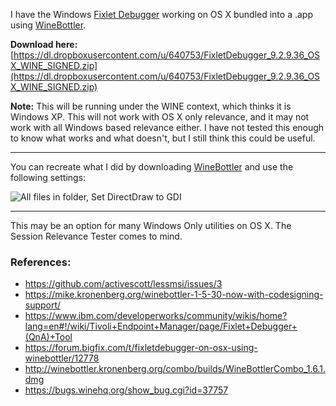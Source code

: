 I have the Windows [Fixlet Debugger](http://software.bigfix.com/download/bes/92/util/QNA9.2.0.363.zip) working on OS X bundled into a .app using [WineBottler](http://winebottler.kronenberg.org/).

**Download here:** [https://dl.dropboxusercontent.com/u/640753/FixletDebugger_9.2.9.36_OSX_WINE_SIGNED.zip](https://dl.dropboxusercontent.com/u/640753/FixletDebugger_9.2.9.36_OSX_WINE_SIGNED.zip)

**Note:** This will be running under the WINE context, which thinks it is Windows XP. This will not work with OS X only relevance, and it may not work with all Windows based relevance either. I have not tested this enough to know what works and what doesn't, but I still think this could be useful.
  

----------


You can recreate what I did by downloading [WineBottler](http://winebottler.kronenberg.org/combo/builds/WineBottlerCombo_1.6.1.dmg) and use the following settings: 

![All files in folder, Set DirectDraw to GDI](https://jgstew.github.io/images/Winebottler_FixletDebugger_9.2.png "Screenshot of Winebottler")

----------
  
This may be an option for many Windows Only utilities on OS X. The Session Relevance Tester comes to mind.
  
### References:

- https://github.com/activescott/lessmsi/issues/3
- https://mike.kronenberg.org/winebottler-1-5-30-now-with-codesigning-support/
- https://www.ibm.com/developerworks/community/wikis/home?lang=en#!/wiki/Tivoli+Endpoint+Manager/page/Fixlet+Debugger+(QnA)+Tool
- https://forum.bigfix.com/t/fixletdebugger-on-osx-using-winebottler/12778
- http://winebottler.kronenberg.org/combo/builds/WineBottlerCombo_1.6.1.dmg
- https://bugs.winehq.org/show_bug.cgi?id=37757
